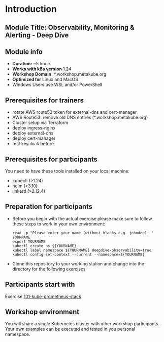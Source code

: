 # Introduction

## Module Title: Observability, Monitoring & Alerting - Deep Dive

## Module info

* **Duration:** ~5 hours 
* **Works with k8s version** 1.24
* **Workshop Domain:** *.workshop.metakube.org
* **Optimized for** Linux and MacOS
* Windows Users use WSL and/or PowerShell

## Prerequisites for trainers

* rotate AWS route53 token for external-dns and cert-manager
* AWS Route53: remove old DNS entries (*.workshop.metakube.org)
* Cluster setup via Terraform
* deploy ingress-nginx
* deploy external-dns
* deploy cert-manager
* test keycloak before

## Prerequisites for participants

You need to have these tools installed on your local machine:

- kubectl (>1.24)
- helm (>3.10)
- linkerd (>2.12.4)

## Preparation for participants

* Before you begin with the actual exercise please make sure to follow these steps to work in your own environment:

  ```shell
  read -p "Please enter your name (without blanks e.g. johndoe): " YOURNAME
  export YOURNAME
  kubectl create ns ${YOURNAME}
  kubectl label namespace ${YOURNAME} deepdive-observability=true
  kubectl config set-context --current --namespace=${YOURNAME}
  ```

* Clone this repository to your working station and change into the directory for the following exercises

## Participants start with

Exercise [101-kube-prometheus-stack](../101-kube-prometheus-stack/README.md)

## Workshop environment

You will share a single Kubernetes cluster with other workshop participants.
Your own examples can be executed and tested in you personal namespace.
